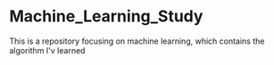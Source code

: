 # Machine_Learning_Study
This is a repository focusing on machine learning, which contains the algorithm I'v learned
